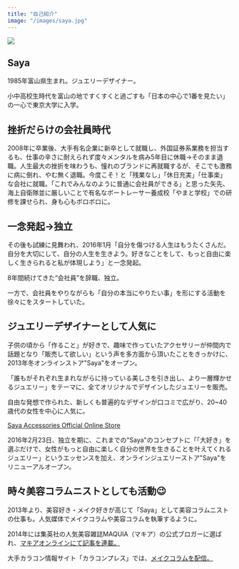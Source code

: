 ```yaml
---
title: "自己紹介"
image: "/images/saya.jpg"
---
```


![](/images/saya.jpg)

## Saya

1985年富山県生まれ。ジュエリーデザイナー。

小中高校生時代を富山の地ですくすくと過ごすも「日本の中心で1番を見たい」の一心で東京大学に入学。

## 挫折だらけの会社員時代

2008年に卒業後、大手有名企業に新卒として就職し、外国証券系業務を担当するも、仕事の辛さに耐えられず度々メンタルを病み5年目に休職→そのまま退職。人生最大の挫折を味わうも、憧れのブランドに再就職するが、そこでも激務に病に倒れ、やむ無く退職。今度こそ！と「残業なし」「休日充実」「仕事楽」な会社に就職。「これでみんなのように普通に会社員ができる」と思った矢先、海上自衛隊並に厳しいことで有名なボートレーサー養成校「やまと学校」での研修を課せられ、身も心もボロボロに。

## 一念発起→独立

その後も試練に見舞われ、2016年1月「自分を傷つける人生はもうたくさんだ。自分を大切にして、自分の人生を生きよう。好きなことをして、もっと自由に楽しく生きられると私が体現しよう」と一念発起。

8年間続けてきた“会社員”を辞職、独立。

一方で、会社員をやりながらも「自分の本当にやりたい事」を形にする活動を徐々にをスタートしていた。

## ジュエリーデザイナーとして人気に

子供の頃から「作ること」が好きで、趣味で作っていたアクセサリーが仲間内で話題となり「販売して欲しい」という声を多方面から頂いたことをきっかけに、2013年冬オンラインストア"Saya"をオープン。

「誰もがそれぞれ生まれながらに持っている美しさを引き出し、より一層輝かせるジュエリー」をテーマに、全てオリジナルでデザインしたジュエリーを販売。

自由な発想で作られた、新しくも普遍的なデザインが口コミで広がり、20~40歳代の女性を中心に人気に。

[Saya Accessories Official Online Store](http://sayazamurai.thebase.in/)

2016年2月23日、独立を期に、これまでの"Saya"のコンセプトに「「大好き」を選ぶだけで、女性がもっと自由に楽しく自分の世界を生きることを叶えてくれるジュエリー」というエッセンスを加え、オンラインジュエリーストア"Saya"をリニューアルオープン。

## 時々美容コラムニストとしても活動😉

2013年より、美容好き・メイク好きが高じて「Saya」として美容コラムニストの仕事も。人気媒体でメイクコラムや美容コラムを執筆するように。

2014年には集英社の人気美容雑誌MAQUIA（マキア）の公式ブロガーに選ばれ、[マキアオンラインにて記事を連載。](https://maquia.hpplus.jp/blog/account/725_maquia/detail)

大手カラコン情報サイト「カラコンプレス」では、[メイクコラムを配信。](http://eye-carat.com/ColorConPress/)